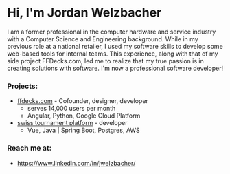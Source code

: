 # Hi, I'm Jordan Welzbacher

I am a former professional in the computer hardware and service industry with a Computer Science and Engineering background. While in my previous role at a national retailer, I used my software skills to develop some web-based tools for internal teams. This experience, along with that of my side project FFDecks.com, led me to realize that my true passion is in creating solutions with software. I'm now a professional software developer!

### Projects:
 - [ffdecks.com](https://ffdecks.com/) - Cofounder, designer, developer
   - serves 14,000 users per month
   - Angular, Python, Google Cloud Platform
 - [swiss tournament platform](https://github.com/jordanwelzbacher/swisstournament) - developer
   - Vue, Java | Spring Boot, Postgres, AWS
 
### Reach me at:
 - https://www.linkedin.com/in/jwelzbacher/
   

<!---
jordanwelzbacher/jordanwelzbacher is a ✨ special ✨ repository because its `README.md` (this file) appears on your GitHub profile.
You can click the Preview link to take a look at your changes.
--->

